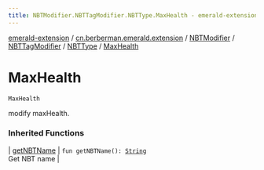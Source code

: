 ```yaml
---
title: NBTModifier.NBTTagModifier.NBTType.MaxHealth - emerald-extension
---
```


[emerald-extension](../../../../index.html) / [cn.berberman.emerald.extension](../../../index.html) / [NBTModifier](../../index.html) / [NBTTagModifier](../index.html) / [NBTType](index.html) / [MaxHealth](.)

# MaxHealth

`MaxHealth`

modify  maxHealth.

### Inherited Functions

| [getNBTName](get-n-b-t-name.html) | `fun getNBTName(): `[`String`](https://kotlinlang.org/api/latest/jvm/stdlib/kotlin/-string/index.html)<br>Get NBT name |

